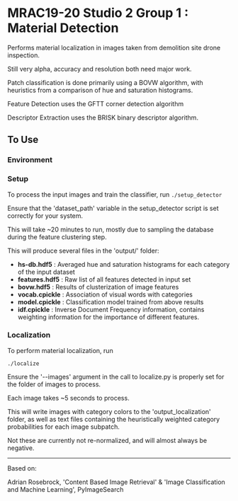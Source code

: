 MRAC19-20 Studio 2 Group 1 : Material Detection
===============================================

Performs material localization in images taken from demolition site drone inspection. 

Still very alpha, accuracy and resolution both need major work.

Patch classification is done primarily using a BOVW algorithm, with heuristics from a comparison of hue and saturation histograms.

Feature Detection uses the GFTT corner detection algorithm

Descriptor Extraction uses the BRISK binary descriptor algorithm. 


To Use
------

### Environment



### Setup

To process the input images and train the classifier, run 
`./setup_detector`

Ensure that the 'dataset\_path' variable in the setup_detector script is set correctly for your system. 

This will take ~20 minutes to run, mostly due to sampling the database during the feature clustering step.

This will produce several files in the 'output/' folder: 

- **hs-db.hdf5** : Averaged hue and saturation histograms for each category of the input dataset
- **features.hdf5** : Raw list of all features detected in input set
- **bovw.hdf5** : Results of clusterization of image features
- **vocab.cpickle** : Association of visual words with categories
- **model.cpickle** : Classification model trained from above results
- **idf.cpickle** : Inverse Document Frequency information, contains weighting information for the importance of different features. 

### Localization

To perform material localization, run 

`./localize`
 
Ensure the '--images' argument in the call to localize.py is properly set for the folder of images to process. 

Each image takes ~5 seconds to process. 

This will write images with category colors to the 'output_localization' folder, as well as text files containing the heuristically weighted category probabilities for each image subpatch. 

Not these are currently not re-normalized, and will almost always be negative. 

---

Based on:

Adrian Rosebrock, 'Content Based Image Retrieval' & 'Image Classification and Machine Learning', PyImageSearch